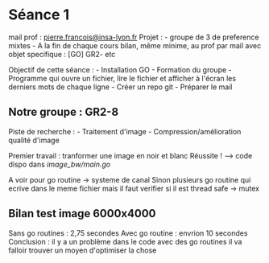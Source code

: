 # Séance 1 
mail prof : pierre.francois@insa-lyon.fr
Projet :
    - groupe de 3 de preference mixtes
    - A la fin de chaque cours bilan, même minime, au prof par mail avec objet specifique : [GO] GR2-<numProjet> etc

Objectif de cette séance :
    - Installation GO
    - Formation du groupe
    - Programme qui ouvre un fichier, lire le fichier et afficher à l'écran les derniers mots de chaque ligne 
    - Créer un repo git
    - Préparer le mail 

## Notre groupe : GR2-8 
Piste de recherche :
    - Traitement d'image
    - Compression/amélioration qualité d'image

Premier travail : tranformer une image en noir et blanc 
Réussite ! --> code dispo dans *image_bw/main.go*

A voir pour go routine -> systeme de canal
Sinon plusieurs go routine qui ecrive dans le meme fichier mais il faut verifier si il est thread safe -> mutex

## Bilan test image 6000x4000
Sans go routines : 2,75 secondes
Avec go routine : envrion 10 secondes
Conclusion : il y a un problème dans le code avec des go routines il va falloir trouver un moyen d'optimiser la chose

